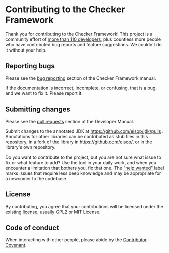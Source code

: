 # Contributing to the Checker Framework

Thank you for contributing to the Checker Framework!  This project is a
community effort of [more than 110
developers](https://eisop.github.io/cf/manual/#credits), plus countless
more people who have contributed bug reports and feature suggestions.  We
couldn't do it without your help.


## Reporting bugs

Please see the [bug
reporting](https://eisop.github.io/cf/manual/#reporting-bugs) section of
the Checker Framework manual.

If the documentation is incorrect, incomplete, or confusing, that is a
bug, and we want to fix it.  Please report it.


## Submitting changes

Please see the [pull
requests](https://htmlpreview.github.io/?https://github.com/eisop/checker-framework/master/docs/developer/developer-manual.html#pull-requests)
section of the Developer Manual.

Submit changes to the annotated JDK at https://github.com/eisop/jdk/pulls .
Annotations for other libraries can be contributed as stub files in this
repository, in a fork of the library in https://github.com/eisop/, or
in the library's own repository.

Do you want to contribute to the project, but you are not sure what issue
to fix or what feature to add?  Use the tool in your daily work, and when
you encounter a limitation that bothers you, fix that one.  The ["help
wanted"](https://github.com/eisop/checker-framework/issues?q=is%3Aissue+is%3Aopen+label%3A%22help+wanted%22)
label marks issues that require less deep knowledge and may be appropriate
for a newcomer to the codebase.


## License

By contributing, you agree that your contributions will be licensed under the
existing [license](LICENSE.txt), usually GPL2 or MIT License.


## Code of conduct

When interacting with other people, please abide by the [Contributor
Covenant](https://www.contributor-covenant.org/version/2/1/code_of_conduct).

